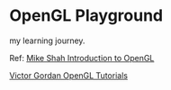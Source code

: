 # OpenGL Playground

my learning journey.

Ref:
[Mike Shah Introduction to OpenGL](https://www.youtube.com/playlist?list=PLvv0ScY6vfd9zlZkIIqGDeG5TUWswkMox)

[Victor Gordan OpenGL Tutorials](https://www.youtube.com/playlist?list=PLPaoO-vpZnumdcb4tZc4x5Q-v7CkrQ6M-)
